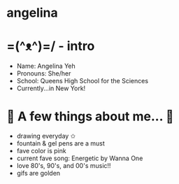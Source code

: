 #   angelina 
 


#   \=(^ᴥ^)=/ - intro 

   - Name: Angelina Yeh 
   - Pronouns: She/her 
   - School: Queens High School for the Sciences 
   - Currently...in New York! 
 
 
#  🤍 A few things about me... 🤍

  - drawing everyday ✩
  - fountain & gel pens are a must 
  - fave color is pink 
  - current fave song: Energetic by Wanna One  
  - love 80's, 90's, and 00's music!!  
  - gifs are golden 
 
